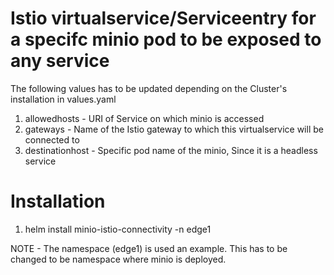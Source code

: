 # Istio virtualservice/Serviceentry for a specifc minio pod to be exposed to any service

The following values has to be updated depending on the Cluster's installation in values.yaml

1. allowedhosts - URI of Service on which minio is accessed
2. gateways - Name of the Istio gateway to which this virtualservice will be connected to
3. destinationhost - Specific pod name of the minio, Since it is a headless service

# Installation
1. helm install minio-istio-connectivity -n edge1

NOTE - The namespace (edge1) is used an example. This has to be changed to be namespace where minio is deployed.
